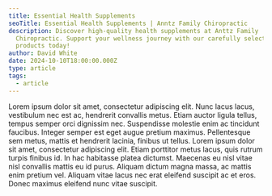 ```yaml
---
title: Essential Health Supplements
seoTitle: Essential Health Supplements | Anntz Family Chiropractic
description: Discover high-quality health supplements at Anttz Family
  Chiropractic. Support your wellness journey with our carefully selected
  products today!
author: David White
date: 2024-10-10T18:00:00.000Z
type: article
tags:
  - article
---
```

Lorem ipsum dolor sit amet, consectetur adipiscing elit. Nunc lacus lacus, vestibulum nec est ac, hendrerit convallis metus. Etiam auctor ligula tellus, tempus semper orci dignissim nec. Suspendisse molestie enim ac tincidunt faucibus. Integer semper est eget augue pretium maximus. Pellentesque sem metus, mattis et hendrerit lacinia, finibus ut tellus. Lorem ipsum dolor sit amet, consectetur adipiscing elit. Etiam porttitor metus lacus, quis rutrum turpis finibus id. In hac habitasse platea dictumst. Maecenas eu nisl vitae nisl convallis mattis eu id purus. Aliquam dictum magna massa, ac mattis enim pretium vel. Aliquam vitae lacus nec erat eleifend suscipit ac et eros. Donec maximus eleifend nunc vitae suscipit.

